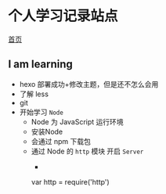 # 个人学习记录站点

[首页](https://blacksilkskirt.github.io/Bird/)

## I am learning

- hexo 部署成功+修改主题，但是还不怎么会用
- 了解 less
- git 
- 开始学习 `Node`
  + Node 为 JavaScript 运行环境
  + 安装Node
  + 会通过 npm 下载包 
  + 通过 Node 的 `http` 模块 开启 `Server`
    * ```javascript
    var http = require('http')
